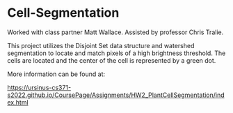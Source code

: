 # Cell-Segmentation

Worked with class partner Matt Wallace. Assisted by professor Chris Tralie.

This project utilizes the Disjoint Set data structure and watershed segmentation to locate and match pixels of a high brightness threshold. The cells are located and the center of the cell is represented by a green dot.

More information can be found at:

https://ursinus-cs371-s2022.github.io/CoursePage/Assignments/HW2_PlantCellSegmentation/index.html
